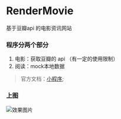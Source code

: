# RenderMovie
基于豆瓣api 的电影资讯网站

### 程序分两个部分
1. 电影：获取豆瓣的 api （有一定的使用限制）
2. 阅读：mock本地数据

> 官方文档：[小程序](https://mp.weixin.qq.com/debug/wxadoc/dev/);

### 上图
![效果图片](www.arashi.com.cn/jsdemo/RenderMovie/GIF.gif)


